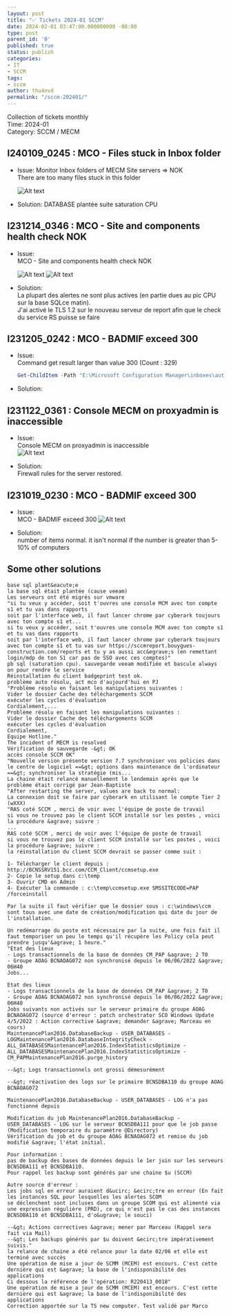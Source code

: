 ```yaml
---
layout: post
title: "✅ Tickets 2024-01 SCCM"
date: 2024-02-01 03:47:00.000000000 -08:00
type: post
parent_id: '0'
published: true
status: publish
categories:
- IT
- SCCM
tags:
- sccm
author: thu4nvd
permalink: "/sccm-202401/"
---
```


Collection of tickets monthly  
Time: 2024-01  
Category: SCCM / MECM  

## I240109_0245 : MCO - Files stuck in Inbox folder 

* Issue: Monitor Inbox folders of MECM Site servers => NOK  
  There are too many files stuck in this folder

  ![Alt text](../assets/2024/02/I240109_0245.png)

* Solution: DATABASE plantée suite saturation CPU
   
## I231214_0346 : MCO - Site and components health check NOK

* Issue:  
  MCO - Site and components health check NOK

  ![Alt text](../assets/2024/02/I231214_0346_1.png)
  ![Alt text](../assets/2024/02/I231214_0346_2.png)

* Solution:  
  La plupart des alertes ne sont plus actives (en partie dues au pic CPU sur la base SQLce matin).  
  J'ai activé le TLS 1.2 sur le nouveau serveur de report afin que le check du service RS puisse se faire

## I231205_0242 : MCO - BADMIF exceed 300 

* Issue:  
  Command get result larger than value 300 (Count : 329)
  ```powershell
  Get-ChildItem -Path "E:\Microsoft Configuration Manager\inboxes\auth\dataldr.box\BADMIFS" -Include *.MIF -Recurse | ?{$_.LastWriteTime -ge (Get-date).AddDays(-2)} | Measure-object
  ```
  
* Solution: 

## I231122_0361 : Console MECM on proxyadmin is inaccessible

* Issue:  
  Console MECM on proxyadmin is inaccessible  
  ![Alt text](../assets/2024/02/I231122_0361.png)

* Solution:  
  Firewall rules for the server restored.

## I231019_0230 : MCO - BADMIF exceed 300 

* Issue:  
  MCO - BADMIF exceed 300 
  ![Alt text](../assets/2024/02/I231019_0230.png) 

* Solution:  
  number of items normal. it isn't normal if the number is greater than 5-10% of computers 

## Some other solutions  

  ```
  base sql plant&eacute;e
la base sql était plantée (cause veeam)
Les serveurs ont été migrés sur vmware
"si tu veux y accéder, soit t'ouvres une console MCM avec ton compte s1 et tu vas dans rapports 
soit par l'interface web, il faut lancer chrome par cyberark toujours avec ton compte s1 et...
si tu veux y accéder, soit t'ouvres une console MCM avec ton compte s1 et tu vas dans rapports
soit par l'interface web, il faut lancer chrome par cyberark toujours avec ton compte s1 et tu vas sur https://sccmreport.bouygues-construction.com/reports et tu y as aussi acc&egrave;s (en remettant login/mdp de ton S1 car pas de SSO avec ces comptes)"
pb sql (saturation cpu). sauvegarde veeam modifiée et bascule always on pour rendre le service
Réinstallation du client badgeprint test ok.
problème auto résolu, act mco d'aujourd'hui en PJ
"Problème résolu en faisant les manipulations suivantes : 
 Vider le dossier Cache des téléchargements SCCM 
 exécuter les cycles d'évaluation 
 Cordialement,...
Problème résolu en faisant les manipulations suivantes :
Vider le dossier Cache des téléchargements SCCM
exécuter les cycles d'évaluation
Cordialement,
Equipe Hotline."
The incident of MECM is resolved
Vérification de sauvegarde -&gt; OK
accès console SCCM OK"
"Nouvelle version présente version 7.7 synchroniser vos policies dans le centre de logiciel ==&gt; options dans maintenance de l'ordinateur ==&gt; synchroniser la stratégie (mis...
La chaine était relancé manuellement le lendemain après que le problème était corrigé par Jean-Baptiste 
"After restarting the server, values are back to normal: 
La connexion doit se faire par cyberark en utilisant le compte Tier 2 (wXXX)
"RAS coté SCCM , merci de voir avec l'équipe de poste de travail  
  si vous ne trouvez pas le client SCCM installé sur les postes , voici la procédure &agrave; suivre : 
...
RAS coté SCCM , merci de voir avec l'équipe de poste de travail 
si vous ne trouvez pas le client SCCM installé sur les postes , voici la procédure &agrave; suivre :
la réinstallation du client SCCM devrait se passer comme suit :
 
1- Télécharger le client depuis : http://BCNSSRV151.bcc.com/CCM_Client/ccmsetup.exe
2- Copie le setup dans c:\temp
3- Ouvrir CMD en Admin
4- Exécuter la commande : c:\temp\ccmsetup.exe SMSSITECODE=PAP /forceinstall
 
Par la suite il faut vérifier que le dossier sous : c:\windows\ccm sont tous avec une date de création/modification qui date du jour de l'installation.
 
Un redémarrage du poste est nécessaire par la suite, une fois fait il faut temporiser un peu le temps qu'il récupère les Policy cela peut prendre jusqu'&agrave; 1 heure."
"Etat des lieux 
 - Logs transactionnels de la base de données CM_PAP &agrave; 2 T0 
 - Groupe AOAG BCNAOAG072 non synchronisé depuis le 06/06/2022 &agrave; 06H40 
 Jobs...

Etat des lieux
- Logs transactionnels de la base de données CM_PAP &agrave; 2 T0
- Groupe AOAG BCNAOAG072 non synchronisé depuis le 06/06/2022 &agrave; 06H40
Jobs suivants non activés sur le serveur primaire du groupe AOAG BCNAOAG072 (source d'erreur : patch orchestrator SCO Windows Update 4/5/2022 : Action corrective &agrave; demander &agrave; Marceau en cours)
MaintenancePlan2016.DatabaseBackup - USER_DATABASES - LOGMaintenancePlan2016.DatabaseIntegrityCheck - ALL_DATABASESMaintenancePlan2016.IndexStatisticsOptimize - ALL_DATABASESMaintenancePlan2016.IndexStatisticsOptimize - CM_PAPMaintenancePlan2016.purge_history
 
--&gt; Logs transactionnels ont grossi démesurément
 
--&gt; réactivation des logs sur le primaire BCNSDBA110 du groupe AOAG BCNAOAG072
 
MaintenancePlan2016.DatabaseBackup - USER_DATABASES - LOG n'a pas fonctionné depuis
 
Modification du job MaintenancePlan2016.DatabaseBackup - USER_DATABASES - LOG sur le serveur BCNSDBA111 pour que le job passe (Modification temporaire du paramètre @Directory)
Vérification du job et du groupe AOAG BCNAOAG072 et remise du job modifié &agrave; l'état initial.
 
Pour information :
pas de backup des bases de données depuis le 1er juin sur les serveurs BCNSDBA111 et BCNSDBA110.
Pour rappel les backup sont générés par une chaine $u (SCCM)
 
Autre source d'erreur :
Les jobs sql en erreur auraient d&ucirc; &ecirc;tre en erreur (En fait les instances SQL pour lesquelles les alertes SCOM
se déclenchent sont incluses dans un groupe SCOM qui est alimenté via une expression régulière (PRD), ce qui n'est pas le cas des instances BCNSDBA110 et BCNSDBA111, d'o&ugrave; le souci)
 
--&gt; Actions correctives &agrave; mener par Marceau (Rappel sera fait via Mail)
--&gt; Les backups générés par $u doivent &ecirc;tre impérativement suivis."
la relance de chaine a été relance pour la date 02/06 et elle est terminé avec succès
Une opération de mise a jour de SCMM (MCEM) est encours. C'est cette dernière qui est &agrave; la base de l'indisponibilité des applications
Ci dessous la référence de l'opération: R220413_0018"
Une opération de mise a jour de SCMM (MCEM) est encours. C'est cette dernière qui est &agrave; la base de l'indisponibilité des applications
Correction apportée sur la TS new computer. Test validé par Marco

  ```
  